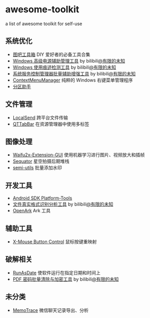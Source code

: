 # awesome-toolkit

a list of awesome toolkit for self-use

## 系统优化

- [图吧工具箱](https://www.tbtool.cn/) DIY 爱好者的必备工具合集
- [Windows 高级电源辅助管理工具](./toolkit-without-url/Windows高级电源辅助管理工具.zip) by bilibili[@有限的未知](https://space.bilibili.com/1199158766)
- [Windows 使用痕迹检测工具](./toolkit-without-url/Windows使用痕迹检测工具.zip) by bilibili[@有限的未知](https://space.bilibili.com/1199158766)
- [系统服务控制管理器批量辅助增强工具](./toolkit-without-url/系统服务控制管理器批量辅助增强工具.zip) by bilibili[@有限的未知](https://space.bilibili.com/1199158766)
- [ContextMenuManager](https://github.com/BluePointLilac/ContextMenuManager) 纯粹的 Windows 右键菜单管理程序
- [分区助手](https://www.disktool.cn/download.html)

## 文件管理

- [LocalSend](https://github.com/localsend/localsend) 跨平台文件传输
- [QTTabBar](http://qttabbar.wikidot.com/) 在资源管理器中使用多标签

## 图像处理

- [Waifu2x-Extension-GUI](https://github.com/AaronFeng753/Waifu2x-Extension-GUI) 使用机器学习进行图片、视频放大和插帧
- [Sequator](https://sites.google.com/view/sequator) 星空拍摄后期堆栈
- [semi-utils](https://github.com/leslievan/semi-utils) 批量添加水印

## 开发工具

- [Android SDK Platform-Tools](https://developer.android.com/tools/releases/platform-tools)
- [文件真实格式识别分析工具](./toolkit-without-url/文件真实格式识别分析工具.zip) by bilibili[@有限的未知](https://space.bilibili.com/1199158766)
- [OpenArk](https://github.com/BlackINT3/OpenArk) Ark 工具

## 辅助工具

- [X-Mouse Button Control](https://www.highrez.co.uk/downloads/XMouseButtonControl.htm) 鼠标按键重映射

## 破解相关

- [RunAsDate](https://www.nirsoft.net/utils/run_as_date.html) 使软件运行在指定日期和时间上
- [PDF 密码批量清除与加密工具](./toolkit-without-url/PDF密码批量清除与加密工具.zip) by bilibili[@有限的未知](https://space.bilibili.com/1199158766)

## 未分类

- [MemoTrace](https://github.com/LC044/WeChatMsg) 微信聊天记录导出、分析
